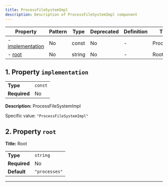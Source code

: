 ```yaml
---
title: ProcessFileSystemImpl
description: Description of ProcessFileSystemImpl component
---
```


| Property                             | Pattern | Type   | Deprecated | Definition | Title/Description     |
| ------------------------------------ | ------- | ------ | ---------- | ---------- | --------------------- |
| - [implementation](#implementation ) | No      | const  | No         | -          | ProcessFileSystemImpl |
| - [root](#root )                     | No      | string | No         | -          | Root                  |

## <a name="implementation"></a>1. Property `implementation`

|              |         |
| ------------ | ------- |
| **Type**     | `const` |
| **Required** | No      |

**Description:** ProcessFileSystemImpl

Specific value: `"ProcessFileSystemImpl"`

## <a name="root"></a>2. Property `root`

**Title:** Root

|              |               |
| ------------ | ------------- |
| **Type**     | `string`      |
| **Required** | No            |
| **Default**  | `"processes"` |

----------------------------------------------------------------------------------------------------------------------------
